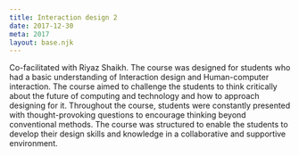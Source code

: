 ```yaml
---
title: Interaction design 2
date: 2017-12-30
meta: 2017
layout: base.njk
--- 
```

Co-facilitated with Riyaz Shaikh. The course was designed for students who had a basic understanding of Interaction design and Human-computer interaction. The course aimed to challenge the students to think critically about the future of computing and technology and how to approach designing for it. Throughout the course, students were constantly presented with thought-provoking questions to encourage thinking beyond conventional methods. The course was structured to enable the students to develop their design skills and knowledge in a collaborative and supportive environment.
